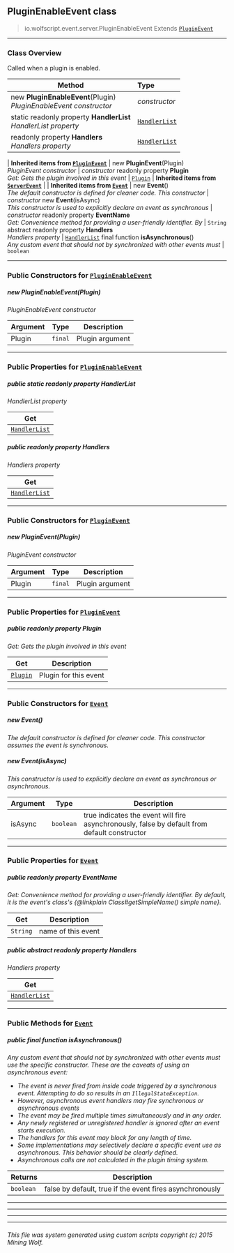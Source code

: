 ## PluginEnableEvent __class__

>io.wolfscript.event.server.PluginEnableEvent
>Extends [`PluginEvent`](PluginEvent.md)

---

### Class Overview

Called when a plugin is enabled.

Method | Type   
--- | :--- 
new __PluginEnableEvent__(Plugin) <br> _PluginEnableEvent constructor_ | _constructor_
static readonly property __HandlerList__ <br> _HandlerList property_ | [`HandlerList`](../HandlerList.md)
 readonly property __Handlers__ <br> _Handlers property_ | [`HandlerList`](../HandlerList.md)
 |
__Inherited items from [`PluginEvent`](PluginEvent.md)__ |
new __PluginEvent__(Plugin) <br> _PluginEvent constructor_ | _constructor_
 readonly property __Plugin__ <br> _Get: Gets the plugin involved in this event_ | [`Plugin`](../../plugin/Plugin.md)
 |
__Inherited items from [`ServerEvent`](ServerEvent.md)__ |
 |
__Inherited items from [`Event`](../Event.md)__ |
new __Event__() <br> _The default constructor is defined for cleaner code. This constructor_ | _constructor_
new __Event__(isAsync) <br> _This constructor is used to explicitly declare an event as synchronous_ | _constructor_
 readonly property __EventName__ <br> _Get: Convenience method for providing a user-friendly identifier. By_ | `String`
abstract readonly property __Handlers__ <br> _Handlers property_ | [`HandlerList`](../HandlerList.md)
final function __isAsynchronous__() <br> _Any custom event that should not by synchronized with other events must_ | `boolean`









---

### Public Constructors for [`PluginEnableEvent`](PluginEnableEvent.md)

##### <a id='pluginenableevent'></a>new __PluginEnableEvent__(Plugin) 

_PluginEnableEvent constructor_

Argument | Type | Description  
--- | --- | --- 
Plugin | `final` | Plugin argument

---

### Public Properties for [`PluginEnableEvent`](PluginEnableEvent.md)

##### <a id='handlerlist'></a>public static readonly property __HandlerList__

_HandlerList property_

Get | 
--- | 
[`HandlerList`](../HandlerList.md) |



##### <a id='handlers'></a>public  readonly property __Handlers__

_Handlers property_

Get | 
--- | 
[`HandlerList`](../HandlerList.md) |



---
### Public Constructors for [`PluginEvent`](PluginEvent.md)

##### <a id='pluginevent'></a>new __PluginEvent__(Plugin) 

_PluginEvent constructor_

Argument | Type | Description  
--- | --- | --- 
Plugin | `final` | Plugin argument

---

### Public Properties for [`PluginEvent`](PluginEvent.md)

##### <a id='plugin'></a>public  readonly property __Plugin__

_Get: Gets the plugin involved in this event_

Get | Description
--- | --- 
[`Plugin`](../../plugin/Plugin.md) | Plugin for this event



---
### Public Constructors for [`Event`](../Event.md)

##### <a id='event'></a>new __Event__() 

_The default constructor is defined for cleaner code. This constructor assumes the event is synchronous._


##### <a id='event'></a>new __Event__(isAsync) 

_This constructor is used to explicitly declare an event as synchronous or asynchronous._

Argument | Type | Description  
--- | --- | --- 
isAsync | `boolean` | true indicates the event will fire asynchronously, false by default from default constructor

---

### Public Properties for [`Event`](../Event.md)

##### <a id='eventname'></a>public  readonly property __EventName__

_Get: Convenience method for providing a user-friendly identifier. By default, it is the event's class's {@linkplain Class#getSimpleName() simple name}._

Get | Description
--- | --- 
`String` | name of this event



##### <a id='handlers'></a>public abstract readonly property __Handlers__

_Handlers property_

Get | 
--- | 
[`HandlerList`](../HandlerList.md) |



---

### Public Methods for [`Event`](../Event.md)

##### <a id='isasynchronous'></a>public final function __isAsynchronous__()

_Any custom event that should not by synchronized with other events must use the specific constructor. These are the caveats of using an asynchronous event: <ul> <li>The event is never fired from inside code triggered by a synchronous event. Attempting to do so results in an `IllegalStateException`. <li>However, asynchronous event handlers may fire synchronous or asynchronous events <li>The event may be fired multiple times simultaneously and in any order. <li>Any newly registered or unregistered handler is ignored after an event starts execution. <li>The handlers for this event may block for any length of time. <li>Some implementations may selectively declare a specific event use as asynchronous. This behavior should be clearly defined. <li>Asynchronous calls are not calculated in the plugin timing system. </ul>_

Returns | Description
--- | --- 
`boolean` | false by default, true if the event fires asynchronously


---


---


---


---


###### This file was system generated using custom scripts copyright (c) 2015 Mining Wolf.
	

